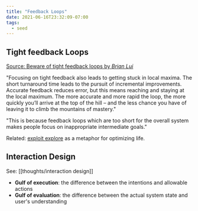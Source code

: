```yaml
---
title: "Feedback Loops"
date: 2021-06-16T23:32:09-07:00
tags:
  - seed
---
```


## Tight feedback Loops

[Source: Beware of tight feedback loops by _Brian Lui_](https://brianlui.dog/2020/05/10/beware-of-tight-feedback-loops/)

"Focusing on tight feedback also leads to getting stuck in local maxima. The short turnaround time leads to the pursuit of incremental improvements. Accurate feedback reduces error, but this means reaching and staying at the local maximum. The more accurate and more rapid the loop, the more quickly you’ll arrive at the top of the hill – and the less chance you have of leaving it to climb the mountains of mastery."

"This is because feedback loops which are too short for the overall system makes people focus on inappropriate intermediate goals."

Related: [exploit explore](thoughts/exploit%20explore.md) as a metaphor for optimizing life.

## Interaction Design

See: [[thoughts/interaction design]]

- **Gulf of execution**: the difference between the intentions and allowable actions
- **Gulf of evaluation**: the difference between the actual system state and user's understanding
